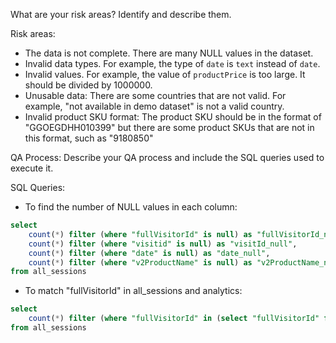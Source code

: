 What are your risk areas? Identify and describe them.

Risk areas:
- The data is not complete. There are many NULL values in the dataset.
- Invalid data types. For example, the type of `date` is `text` instead of `date`.
- Invalid values. For example, the value of `productPrice` is too large. It should be divided by 1000000.
- Unusable data: There are some countries that are not valid. For example, "not available in demo dataset" is not a valid country.
- Invalid product SKU format: The product SKU should be in the format of "GGOEGDHH010399" but there are some product SKUs that are not in this format, such as "9180850"


QA Process:
Describe your QA process and include the SQL queries used to execute it.

SQL Queries:
- To find the number of NULL values in each column:
```sql
select 
    count(*) filter (where "fullVisitorId" is null) as "fullVisitorId_null",
    count(*) filter (where "visitid" is null) as "visitId_null",
    count(*) filter (where "date" is null) as "date_null",
	count(*) filter (where "v2ProductName" is null) as "v2ProductName_null"
from all_sessions
```

- To match "fullVisitorId" in all_sessions and analytics:
```sql
select 
    count(*) filter (where "fullVisitorId" in (select "fullVisitorId" from analytics)) as "fullVisitorId_match"
from all_sessions
```